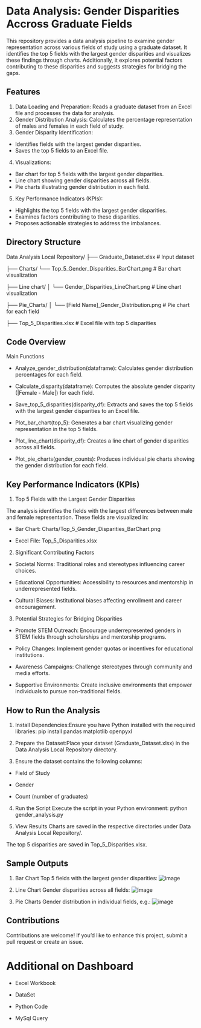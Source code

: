 # Data Analysis: Gender Disparities Accross Graduate Fields
This repository provides a data analysis pipeline to examine gender representation across various fields of study using a graduate dataset. It identifies the top 5 fields with the largest gender disparities and visualizes these findings through charts. Additionally, it explores potential factors contributing to these disparities and suggests strategies for bridging the gaps.

## Features
1. Data Loading and Preparation: Reads a graduate dataset from an Excel file and processes the data for analysis.
2. Gender Distribution Analysis: Calculates the percentage representation of males and females in each field of study.
3. Gender Disparity Identification:
- Identifies fields with the largest gender disparities.
- Saves the top 5 fields to an Excel file.
4. Visualizations:
- Bar chart for top 5 fields with the largest gender disparities.
- Line chart showing gender disparities across all fields.
- Pie charts illustrating gender distribution in each field.
5. Key Performance Indicators (KPIs):
- Highlights the top 5 fields with the largest gender disparities.
- Examines factors contributing to these disparities.
- Proposes actionable strategies to address the imbalances.

## Directory Structure

Data Analysis Local Repository/
├── Graduate_Dataset.xlsx  # Input dataset

├── Charts/
└── Top_5_Gender_Disparities_BarChart.png  # Bar chart visualization

├── Line chart/
│   └── Gender_Disparities_LineChart.png  # Line chart visualization

├── Pie_Charts/
│   └── [Field Name]_Gender_Distribution.png  # Pie chart for each field

├── Top_5_Disparities.xlsx  # Excel file with top 5 disparities

## Code Overview
Main Functions

- Analyze_gender_distribution(dataframe):
Calculates gender distribution percentages for each field.

- Calculate_disparity(dataframe):
Computes the absolute gender disparity (|Female - Male|) for each field.

- Save_top_5_disparities(disparity_df):
Extracts and saves the top 5 fields with the largest gender disparities to an Excel file.

- Plot_bar_chart(top_5):
Generates a bar chart visualizing gender representation in the top 5 fields.

- Plot_line_chart(disparity_df):
Creates a line chart of gender disparities across all fields.

- Plot_pie_charts(gender_counts):
Produces individual pie charts showing the gender distribution for each field.

## Key Performance Indicators (KPIs)
1. Top 5 Fields with the Largest Gender Disparities

The analysis identifies the fields with the largest differences between male and female representation. These fields are visualized in:

- Bar Chart: Charts/Top_5_Gender_Disparities_BarChart.png

- Excel File: Top_5_Disparities.xlsx

2. Significant Contributing Factors

- Societal Norms: Traditional roles and stereotypes influencing career choices.

- Educational Opportunities: Accessibility to resources and mentorship in underrepresented fields.

- Cultural Biases: Institutional biases affecting enrollment and career encouragement.

3. Potential Strategies for Bridging Disparities

- Promote STEM Outreach: Encourage underrepresented genders in STEM fields through scholarships and mentorship programs.

- Policy Changes: Implement gender quotas or incentives for educational institutions.

- Awareness Campaigns: Challenge stereotypes through community and media efforts.

- Supportive Environments: Create inclusive environments that empower individuals to pursue non-traditional fields.

## How to Run the Analysis
1. Install Dependencies:Ensure you have Python installed with the required libraries:
pip install pandas matplotlib openpyxl

2. Prepare the Dataset:Place your dataset (Graduate_Dataset.xlsx) in the Data Analysis Local Repository directory.

3. Ensure the dataset contains the following columns:

- Field of Study

- Gender

- Count (number of graduates)

4. Run the Script Execute the script in your Python environment:
python gender_analysis.py

5. View Results
Charts are saved in the respective directories under Data Analysis Local Repository/.

The top 5 disparities are saved in Top_5_Disparities.xlsx.

## Sample Outputs
1. Bar Chart
Top 5 fields with the largest gender disparities:
![image](https://github.com/user-attachments/assets/46622eff-a93c-4126-8454-8cf04b9f4f18)


2. Line Chart
Gender disparities across all fields:
![image](https://github.com/user-attachments/assets/dd11cda3-4c31-4b04-99a9-e272a401d49d)


3. Pie Charts
Gender distribution in individual fields, e.g.:
![image](https://github.com/user-attachments/assets/d2274218-d041-4641-8ed1-b3608ba78593)


## Contributions
Contributions are welcome! If you’d like to enhance this project, submit a pull request or create an issue.

# Additional on Dashboard
- Excel Workbook

- DataSet

- Python Code

- MySql Query







